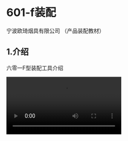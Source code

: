 # 601-f装配

宁波欧琦烟具有限公司 （产品装配教材）


## 1.介绍

六零一F型装配工具介绍

<video id="video" controls=""  >
      <source id="webm" src="./601-f1.mp4" type="video/webm">
</video>